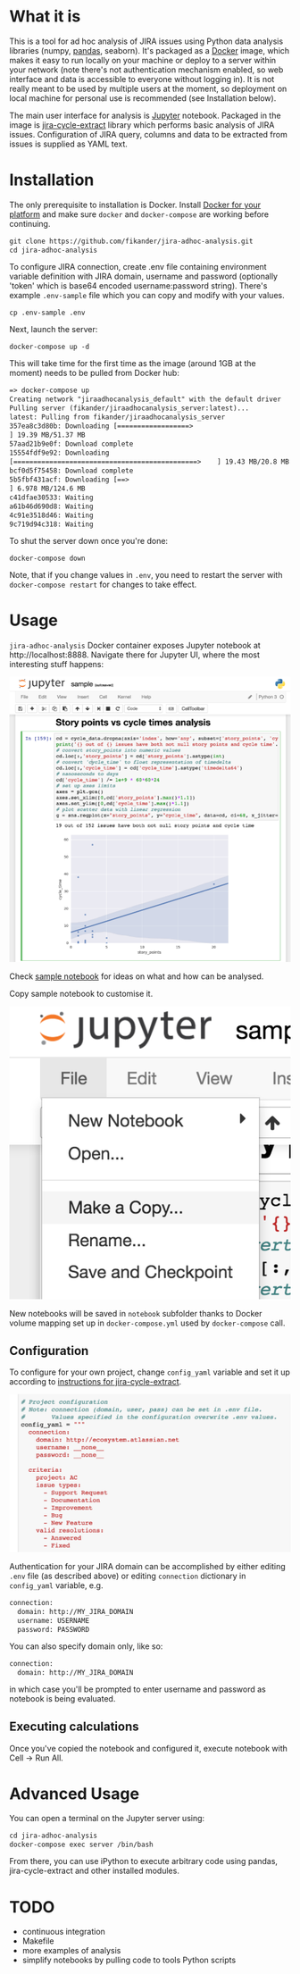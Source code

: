 # What it is
This is a tool for ad hoc analysis of JIRA issues using Python data analysis libraries (numpy, [pandas](http://pandas.pydata.org/), seaborn).
It's packaged as a [Docker](http://docker.com) image, which makes it easy to run locally on your machine or deploy to a server within your network (note there's not authentication mechanism enabled, so web interface and data is accessible to everyone without logging in).
It is not really meant to be used by multiple users at the moment, so deployment on local machine for personal use is recommended (see Installation below).

The main user interface for analysis is [Jupyter](http://jupyter.org) notebook.
Packaged in the image is [jira-cycle-extract](https://github.com/fikander/jira-cycle-extract) library which performs basic analysis of JIRA issues. Configuration of JIRA query, columns and data to be extracted from issues is supplied as YAML text.

# Installation
The only prerequisite to installation is Docker. Install [Docker for your platform](http://docker.com) and make sure `docker` and `docker-compose` are working before continuing.

    git clone https://github.com/fikander/jira-adhoc-analysis.git
    cd jira-adhoc-analysis

To configure JIRA connection, create .env file containing environment variable definition with JIRA domain, username and password (optionally 'token' which is base64 encoded username:password string).
There's example `.env-sample` file which you can copy and modify with your values.

    cp .env-sample .env

Next, launch the server:

    docker-compose up -d

This will take time for the first time as the image (around 1GB at the moment) needs to be pulled from Docker hub:

    => docker-compose up
    Creating network "jiraadhocanalysis_default" with the default driver
    Pulling server (fikander/jiraadhocanalysis_server:latest)...
    latest: Pulling from fikander/jiraadhocanalysis_server
    357ea8c3d80b: Downloading [==================>                                ] 19.39 MB/51.37 MB
    57aad21b9e0f: Download complete
    15554fdf9e92: Downloading [==============================================>    ] 19.43 MB/20.8 MB
    bcf0d5f75458: Download complete
    5b5fbf431acf: Downloading [==>                                                ] 6.978 MB/124.6 MB
    c41dfae30533: Waiting
    a61b46d690d8: Waiting
    4c91e3518d46: Waiting
    9c719d94c318: Waiting

To shut the server down once you're done:

    docker-compose down

Note, that if you change values in `.env`, you need to restart the server with `docker-compose restart` for changes to take effect.

# Usage
`jira-adhoc-analysis` Docker container exposes Jupyter notebook at http://localhost:8888. Navigate there for Jupyter UI, where the most interesting stuff happens:

![Jupyter UI](/images/jupyter_ui.png)

Check [sample notebook](http://localhost:8888/notebooks/sample.ipynb) for ideas on what and how can be analysed.

Copy sample notebook to customise it.

![Jupyter UI](/images/jupyter_copy.png)

New notebooks will be saved in `notebook` subfolder thanks to Docker volume mapping set up in `docker-compose.yml` used by `docker-compose` call.

## Configuration
To configure for your own project, change `config_yaml` variable and set it up according to [instructions for jira-cycle-extract](https://github.com/fikander/jira-cycle-extract).

![Jupyter UI](/images/jupyter_config.png)

Authentication for your JIRA domain can be accomplished by either editing `.env` file (as described above) or editing `connection` dictionary in `config_yaml` variable, e.g.

    connection:
      domain: http://MY_JIRA_DOMAIN
      username: USERNAME
      password: PASSWORD

You can also specify domain only, like so:

    connection:
      domain: http://MY_JIRA_DOMAIN

in which case you'll be prompted to enter username and password as notebook is being evaluated.

## Executing calculations

Once you've copied the notebook and configured it, execute notebook with Cell -> Run All.

# Advanced Usage
You can open a terminal on the Jupyter server using:

    cd jira-adhoc-analysis
    docker-compose exec server /bin/bash

From there, you can use iPython to execute arbitrary code using pandas, jira-cycle-extract and other installed modules.

# TODO

  - continuous integration
  - Makefile
  - more examples of analysis
  - simplify notebooks by pulling code to tools Python scripts
